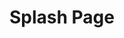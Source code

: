 ---
ee_id: '44'
site: '1'
type: '2'
long_id: 2008-021 Splash Page
url: 2008-021-splash-page
title: Splash Page
year: '2008'
medium: Website Flash Splash Page
commission:
add_credit:
dims:
pitch: "​Splash page done for my website."
ps: This is an actual “splash page” I made for this site, which after being up for
  only a few days drove my web traffic down to almost zero,…probably my proudest and
  stupidest web moment at the same time. If I was as hard-core as I pretend I am,
  this would still be my index.html.
live_url: http://splash.coryarcangel.com/
related:
youtube:
imgs: 2008_021_Splash_Page_Still_Database_IH.jpg
subheading:
year2: '2008'
download:
add_credits:
related_code:
layout: things-i-made
---